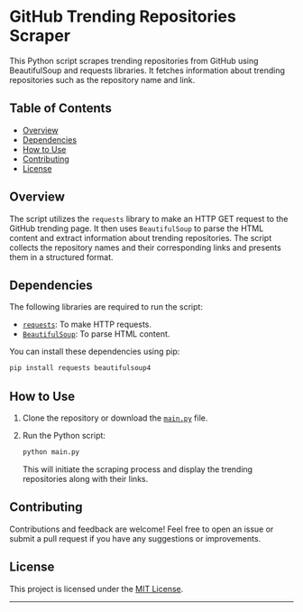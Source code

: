 # GitHub Trending Repositories Scraper

This Python script scrapes trending repositories from GitHub using BeautifulSoup and requests libraries. It fetches information about trending repositories such as the repository name and link.

## Table of Contents

- [Overview](#overview)
- [Dependencies](#dependencies)
- [How to Use](#how-to-use)
- [Contributing](#contributing)
- [License](#license)

## Overview

The script utilizes the `requests` library to make an HTTP GET request to the GitHub trending page. It then uses `BeautifulSoup` to parse the HTML content and extract information about trending repositories. The script collects the repository names and their corresponding links and presents them in a structured format.

## Dependencies

The following libraries are required to run the script:

- [`requests`](https://docs.python-requests.org/en/master/): To make HTTP requests.
- [`BeautifulSoup`](https://www.crummy.com/software/BeautifulSoup/bs4/doc/): To parse HTML content.

You can install these dependencies using pip:

```bash
pip install requests beautifulsoup4
```

## How to Use

1. Clone the repository or download the [`main.py`](script.py) file.

2. Run the Python script:

   ```bash
   python main.py
   ```

   This will initiate the scraping process and display the trending repositories along with their links.

## Contributing

Contributions and feedback are welcome! Feel free to open an issue or submit a pull request if you have any suggestions or improvements.

## License

This project is licensed under the [MIT License](LICENSE).

---
